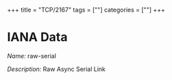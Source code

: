 +++
title = "TCP/2167"
tags = [""]
categories = [""]
+++

# IANA Data

_Name:_ raw-serial

_Description:_ Raw Async Serial Link

